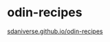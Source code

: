 # odin-recipes

[sdaniverse.github.io/odin-recipes](https://sdaniverse.github.io/odin-recipes/index.html)
